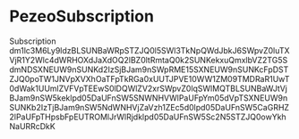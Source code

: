 # PezeoSubscription
Subscription
dm1lc3M6Ly9ldzBLSUNBaWRpSTZJQ0l5SWl3TkNpQWdJbkJ6SWpvZ0luTXVjR1Y2Wlc4dWRHOXdJaXdOQ2lBZ0ltRmtaQ0k2SUNKekxuQmxlbVZ2TG5SdmNDSXNEUW9nSUNKd2IzSjBJam9nSWpRME15SXNEUW9nSUNKcFpDSTZJQ0poTW1JNVpXVXhOaTFpTkRGa0xUUTJPVE10WW1ZM09TMDRaR1UwT0dWak1UUmlZVFVpTEEwS0lDQWlZV2xrSWpvZ0lqSWlMQTBLSUNBaWJtVjBJam9nSW5keklpd05DaUFnSW5SNWNHVWlPaUFpYm05dVpTSXNEUW9nSUNKb2IzTjBJam9nSW5NdWNHVjZaVzh1ZEc5d0lpd05DaUFnSW5CaGRHZ2lPaUFpTHpsbFpEUTROMlJrWlRjdklpd05DaUFnSW5Sc2N5STZJQ0owYkhNaURRcDkK
